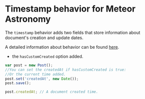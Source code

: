 # Timestamp behavior for Meteor Astronomy

The `timestamp` behavior adds two fields that store information about document's creation and update dates.

A detailed information about behavior can be found [here](http://astronomy.jagi.io/#timestamp).

+ the `hasCustomCreated` option added.

```js
var post = new Post();
//You can set the createdAt if hasCustomCreated is true:
//Or the current time added.
post.set('createdAt', new Date());
post.save();

post.createdAt; // A document created time.
```
